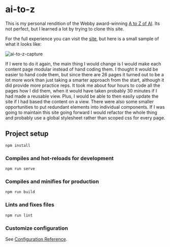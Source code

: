 # ai-to-z

This is my personal rendition of the Webby award-winning [A to Z of AI](https://atozofai.withgoogle.com/intl/en-US/). Its not perfect, but I learned a lot by trying to clone this site.

For the full experience you can visit the [site](https://ai-to-z.herokuapp.com/), but here is a small sample of what it looks like:

![ai-to-z-capture](https://user-images.githubusercontent.com/78166995/135475072-ef6dc8dd-d36d-457c-aa07-5230392bf343.PNG)

If I were to do it again, the main thing I would change is I would make each content page modular instead of hand coding them. I thought it would be easier to hand code them, but since there are 26 pages it turned out to be a lot more work than just taking a smarter approach from the start, although it did provide more practice reps. It took me about four hours to code all the pages how I did them, when it would have taken probably 30 minutes if I had made a reusable view. Plus, I would be able to then easily update the site if I had based the content on a view. There were also some smaller opportunities to put redundant elements into individual components. If I was going to maintain this site going forward I would refactor the whole thing and probably use a global stylesheet rather than scoped css for every page.

## Project setup
```
npm install
```

### Compiles and hot-reloads for development
```
npm run serve
```

### Compiles and minifies for production
```
npm run build
```

### Lints and fixes files
```
npm run lint
```

### Customize configuration
See [Configuration Reference](https://cli.vuejs.org/config/).

